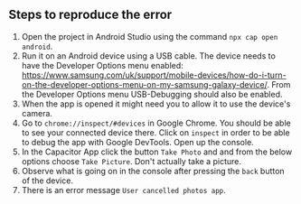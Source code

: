 ## Steps to reproduce the error

1. Open the project in Android Studio using the command `npx cap open android`.
2. Run it on an Android device using a USB cable. The device needs to have the Developer Options menu enabled: https://www.samsung.com/uk/support/mobile-devices/how-do-i-turn-on-the-developer-options-menu-on-my-samsung-galaxy-device/. From the Developer Options menu USB-Debugging should also be enabled.
3. When the app is opened it might need you to allow it to use the device's camera.
4. Go to `chrome://inspect/#devices` in Google Chrome. You should be able to see your connected device there. Click on `inspect` in order to be able to debug the app with Google DevTools. Open up the console.
5. In the Capacitor App click the button `Take Photo` and and from the below options choose `Take Picture`. Don't actually take a picture.
6. Observe what is going on in the console after pressing the `back` button of the device.
7. There is an error message `User cancelled photos app`.
